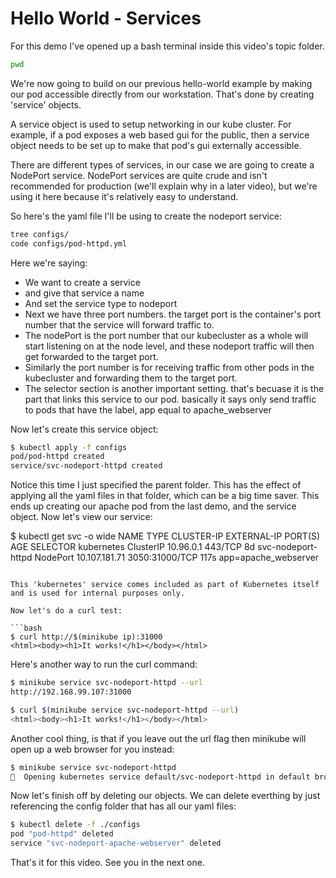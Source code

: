 # Hello World - Services

For this demo I've opened up a bash terminal inside this video's topic folder. 

```bash
pwd
```

We're now going to build on our previous hello-world example by making our pod accessible directly from our workstation. That's done by creating 'service' objects.

A service object is used to setup networking in our kube cluster. For example, if a pod exposes a web based gui for the public, then a service object needs to be set up to make that pod's gui externally accessible.

There are different types of services, in our case we are going to create a NodePort service. NodePort services are quite crude and isn't recommended for production (we'll explain why in a later video), but we're using it here because it's relatively easy to understand.

So here's the yaml file I'll be using to create the nodeport service:

```bash
tree configs/
code configs/pod-httpd.yml 
```

Here we're saying:

- We want to create a service
- and give that service a name
- And set the service type to nodeport
- Next we have three port numbers. the target port is the container's port number that the service will forward traffic to. 
- The nodePort is the port number that our kubecluster as a whole will start listening on at the node level, and these nodeport traffic will then get forwarded to the target port.
- Similarly the port number is for receiving traffic from other pods in the kubecluster and forwarding them to the target port.
- The selector section is another important setting. that's becuase it is the part that links this service to our pod. basically it says only send traffic to pods that have the label, app equal to apache_webserver




Now let's create this service object:

```bash
$ kubectl apply -f configs
pod/pod-httpd created
service/svc-nodeport-httpd created
```

Notice this time I just specified the parent folder. This has the effect of applying all the yaml files in that folder, which can be a big time saver. This ends up creating our apache pod from the last demo, and the service object. Now let's view our service:




$ kubectl get svc -o wide
NAME                 TYPE        CLUSTER-IP      EXTERNAL-IP   PORT(S)          AGE    SELECTOR
kubernetes           ClusterIP   10.96.0.1       <none>        443/TCP          8d     <none>
svc-nodeport-httpd   NodePort    10.107.181.71   <none>        3050:31000/TCP   117s   app=apache_webserver
```

This 'kubernetes' service comes included as part of Kubernetes itself and is used for internal purposes only.

Now let's do a curl test:

```bash
$ curl http://$(minikube ip):31000
<html><body><h1>It works!</h1></body></html>
```

Here's another way to run the curl command:

```bash
$ minikube service svc-nodeport-httpd --url
http://192.168.99.107:31000

$ curl $(minikube service svc-nodeport-httpd --url)
<html><body><h1>It works!</h1></body></html>
```

Another cool thing, is that if you leave out the url flag then minikube will open up a web browser for you instead:

```bash
$ minikube service svc-nodeport-httpd
🎉  Opening kubernetes service default/svc-nodeport-httpd in default browser...
```

Now let's finish off by deleting our objects. We can delete everthing by just referencing the config folder that has all our yaml files: 

```bash
$ kubectl delete -f ./configs
pod "pod-httpd" deleted
service "svc-nodeport-apache-webserver" deleted
```

That's it for this video. See you in the next one. 
